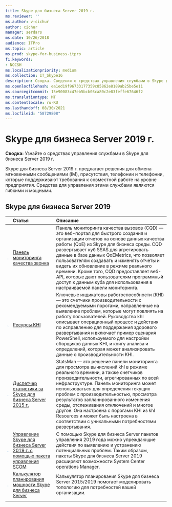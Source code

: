```yaml
---
title: Skype для бизнеса Server 2019 г.
ms.reviewer: ''
ms.author: v-cichur
author: cichur
manager: serdars
ms.date: 10/26/2018
audience: ITPro
ms.topic: article
ms.prod: skype-for-business-itpro
f1.keywords:
- NOCSH
ms.localizationpriority: medium
ms.collection: IT_Skype16
description: Сводка. Сведения о средствах управления службами в Skype для бизнеса Server 2019 г.
ms.openlocfilehash: ea1ed19f96733177359c85862e8189ab25be5e11
ms.sourcegitcommit: 15e90083c47eb5bcb03ca80c2e83feffe67646f2
ms.translationtype: MT
ms.contentlocale: ru-RU
ms.lasthandoff: 08/30/2021
ms.locfileid: "58729808"
---
```

# <a name="skype-for-business-server-2019-management-tools"></a>Skype для бизнеса Server 2019 г.
 
**Сводка:** Узнайте о средствах управления службами в Skype для бизнеса Server 2019 г.
  
Skype для бизнеса Server 2019 г. предлагает решения для обмена мгновенными сообщениями (IM), присутствия, телефонии и телефонии, которые поддерживают требования к совместной работе на уровне предприятия. Средства для управления этими службами являются гибкими и мощными.
  
## <a name="skype-for-business-server-2019-tools"></a>Skype для бизнеса Server 2019

||**Статья**|**Описание**|
|:-----|:-----|:-----|
|![значок панели мониторинга.](../SfbServer/media/144fef0b-3ff0-4298-8b03-978bda9e923b.png)|[Панель мониторинга качества звонка](../SfbServer/management-tools/call-quality-dashboard/call-quality-dashboard.md) <br/> |Панель мониторинга качества вызовов (CQD) — это веб-портал для быстрого создания и организации отчетов на основе данных качества работы (QoE) из Skype для бизнеса среды. CQD развертывает куб SSAS для агрегировать данные в базе данных QoEMetrics, что позволяет пользователям создавать и изменять отчеты и видеть их обновление в режиме реального времени. Кроме того, CQD предоставляет веб-API, которые дают пользователям программный доступ к данным куба для использования в настраиваемой панели мониторинга.  <br/> |
|![значок khI.](../SfbServer/media/8759b767-b689-4a95-94a5-5b27c5688688.png)|[Ресурсы KHI](https://www.microsoft.com/download/details.aspx?id=57519) <br/> |Ключевые индикаторы работоспособности (KHI) — это счетчики производительности с рекомендуемыми порогами, направленные на выявление проблем, которые могут повлиять на работу пользователей. Руководство khI описывает операционный процесс и действия по исправлению для поддержания здорового развертывания и включает пример сценария PowerShell, используемого для настройки сборщиков данных KHI, и книгу анализа и определений, которая может анализировать данные о производительности KHI.  <br/> |
|![значок панели мониторинга.](../SfbServer/media/144fef0b-3ff0-4298-8b03-978bda9e923b.png)|[Диспетчер статистики за Skype для бизнеса Server 2015 г.](../SfbServer/management-tools/statistics-manager/statistics-manager.md) <br/> |StatsMan — это решение панели мониторинга для просмотра вычислений khI в режиме реального времени, а также счетчиков производительности, агрегированных по всей инфраструктуре. Панель мониторинга может использоваться для определения текущих проблем с производительностью, просмотра результатов запланированного изменения среды, отслеживания отключений и многое другое. Она настроена с порогами KHI из khI Resources и может быть настроена в соответствии с уникальными потребностями развертывания.  <br/> |
|![Значок SCOM.](../SfbServer/media/3a7601cb-dd2f-4606-8a3b-07c7abdc091a.png)|[Управление Skype для бизнеса Server 2019 г. с помощью пакета управления SCOM](tools/scom-management-pack-use-2019.md) <br/> |С помощью Skype для бизнеса Server пакетов управления 2019 года можно упреждающие действия по выявлению и устранению потенциальных проблем. Таким образом, пакеты Skype для бизнеса Server 2019 расширяют возможности System Center operations Manager.  <br/> |
|![значок панели мониторинга.](../SfbServer/media/144fef0b-3ff0-4298-8b03-978bda9e923b.png)|[Калькулятор планирования мощности Skype для бизнеса Server](../SfbServer/management-tools/capacity-planning-calculator.md) <br/> |Калькулятор планирования Skype для бизнеса Server 2015/2019 помогает моделировать топологию для потребностей вашей организации.  <br/> |
||